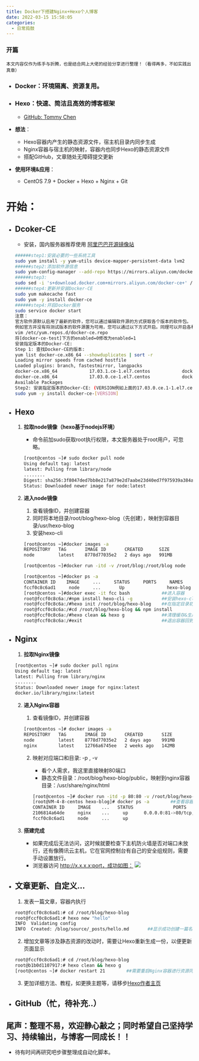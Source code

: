 ```yaml
---
title: Docker下搭建Nginx+Hexo个人博客
date: 2022-03-15 15:58:05
categories: 
  - 日常捣鼓
---
```


### 开篇
	本文内容仅作为练手与折腾，也是结合网上大佬的经验分享进行整理！（看得再多，不如实践出真章）

- ### Docker：环境隔离、资源复用。
- ### Hexo：快速、简洁且高效的博客框架 
  - [GitHub: Tommy Chen](https://github.com/hexojs/hexo)

- **想法**：
  
  - Hexo容器内产生的静态资源文件，宿主机目录内同步生成
  - Nginx容器与宿主机的映射，容器内也同步Hexo的静态资源文件
  - 搭配GitHub，文章随处无障碍提交更新
  
- **使用环境&应用**：
  
   - CentOS 7.9 + Docker + Hexo + Nginx + Git
   <!-- more -->

# 开始： 

- ## **Dcoker-CE**
    - 安装，国内服务器推荐使用 [阿里巴巴开源镜像站](https://developer.aliyun.com/mirror/)
    ```sh 
    ######step1:安装必要的一些系统工具
    sudo yum install -y yum-utils device-mapper-persistent-data lvm2
    ######step2:添加软件源信息
    sudo yum-config-manager --add-repo https://mirrors.aliyun.com/docker-ce/linux/centos/docker-ce.repo
    ######step3:
    sudo sed -i 's+download.docker.com+mirrors.aliyun.com/docker-ce+' /etc/yum.repos.d/docker-ce.repo
    ######step4:更新并安装Docker-CE
    sudo yum makecache fast
    sudo yum -y install docker-ce
    ######step4:开启Docker服务
    sudo service docker start
    注意：
    官方软件源默认启用了最新的软件，您可以通过编辑软件源的方式获取各个版本的软件包。
    例如官方并没有将测试版本的软件源置为可用，您可以通过以下方式开启。同理可以开启各种测试 版本等。
    vim /etc/yum.repos.d/docker-ce.repo
    将[docker-ce-test]下方的enabled=0修改为enabled=1
    安装指定版本的Docker-CE:
    Step 1: 查找Docker-CE的版本:
    yum list docker-ce.x86_64 --showduplicates | sort -r
    Loading mirror speeds from cached hostfile
    Loaded plugins: branch, fastestmirror, langpacks
    docker-ce.x86_64            17.03.1.ce-1.el7.centos            docker-ce-stable
    docker-ce.x86_64            17.03.0.ce-1.el7.centos            docker-ce-stable
    Available Packages
    Step2: 安装指定版本的Docker-CE: (VERSION例如上面的17.03.0.ce.1-1.el7.centos)
    sudo yum -y install docker-ce-[VERSION]
    ```



- ## **Hexo**
  1. **拉取node镜像（hexo基于nodejs环境）** 
     - 命令前加sudo获取root执行权限，本文服务器处于root用户，可忽略。

     ```sh
     [root@centos ~]# sudo docker pull node
     Using default tag: latest
     latest: Pulling from library/node
     ........
     Digest: sha256:3f8047ded7bb8e217a879e2d7aabe23d40ed7f975939a384a0f111cc041ea2ed
     Status: Downloaded newer image for node:latest
     ```
  2. **进入node镜像**
     
      1. 查看镜像ID，并创建容器
      2. 同时将本地目录/root/blog/hexo-blog（先创建），映射到容器目录/usr/hexo-blog
      3. 安装hexo-cli
      
        ```sh
        [root@centos ~]#docker images -a
        REPOSITORY   TAG       IMAGE ID       CREATED      SIZE
        node         latest    8778d77035e2   2 days ago   991MB
      
        [root@centos ~]#docker run -itd -v /root/blog:/root/blog node
      
        [root@centos ~]#docker ps -a
        CONTAINER ID    IMAGE     ...     STATUS     PORTS     NAMES
        fccf0c8c6ad1     node     ...       Up                hexo-blog
        [root@centos ~]#docker exec -it fcc bash            ##进入容器
        root@fccf0c8c6a:/#npm install hexo-cli -g			##安装hexo-cli
        root@fccf0c8c6a:/#hexo init /root/blog/hexo-blog    ##在指定目录初始化hexo
        root@fccf0c8c6a:/#cd /root/blog/hexo-blog && npm install
        root@fccf0c8c6a:/#hexo clean && hexo g              ##清理缓存&生成新的静态目录./public
        root@fccf0c8c6a:/#exit			                    ##退出容器回到宿主机
        ```



- ## **Nginx**
  1. **拉取Nginx镜像**
  ```sh 
  [root@centos ~]# sudo docker pull nginx
  Using default tag: latest
  latest: Pulling from library/nginx
  ........
  Status: Downloaded newer image for nginx:latest
  docker.io/library/nginx:latest
  ```
  2. **进入Nginx容器**
     1. 查看镜像ID，并创建容器
     ```sh 
     [root@centos ~]# docker images -a
     REPOSITORY   TAG       IMAGE ID       CREATED       SIZE
     node         latest    8778d77035e2   2 days ago    991MB
     nginx        latest    12766a6745ee   2 weeks ago   142MB
     ```
     2. 映射对应端口和目录: -p , -v
        - 看个人需求，我这里直接映射80端口
        - 静态文件目录：/root/blog/hexo-blog/public，映射到nginx容器目录：/usr/share/nginx/html

        ```sh 
        [root@centos ~]# docker run -itd -p 80:80 -v /root/blog/hexo-blog/public:/usr/share/nginx/html nginx
        [root@VM-4-8-centos hexo-blog]# docker ps -a		##查看容器列表，up状态即可
        CONTAINER ID     IMAGE    ...   STATUS               PORTS                     ...
        2106814a64de     nginx    ...     up      0.0.0.0:81->80/tcp, :::81->80/tcp    ...
        fccf0c8c6ad1     node     ...     up                                           ...
        ```

  3. **搭建完成**
      - 如果完成后无法访问，这时候就要检查下主机防火墙是否对端口未放行，还有像腾讯云主机，它在官网控制台有自己的安全组规则，需要手动设置放行。
      - 浏览器访问 http://x.x.x.x:port，成功如图：
      ![](/images/搭建个人博客Docker+Nginx+Hexo1.png)



- ## **文章更新、自定义...**
  1. 发表一篇文章，容器内执行
  ```sh
  root@fccf0c8c6ad1:# cd /root/blog/hexo-blog
  root@fccf0c8c6ad1:# hexo new "hello"
  INFO  Validating config
  INFO  Created: /blog/source/_posts/hello.md		##显示成功创建一篇名为"hello.md"的文章
  ```
  2. 增加文章等涉及静态资源的改动时，需要让Hexo重新生成一份，以便更新页面显示
  ```sh 
  root@fccf0c8c6ad1:# cd /root/blog/hexo-blog
  root@b1b0d1107917:# hexo clean && hexo g
  [root@centos ~]# docker restart 21		##需要重启Nginx容器进行资源同步
  ```

  3. 更加详细方法、教程，如更换主题等，请移步[Hexo作者主页]((https://hexo.io/zh-cn/))



- ## **GitHub（忙，待补充..）**





## 尾声：整理不易，欢迎静心敲之；同时希望自己坚持学习、持续输出，与博客一同成长！！

- 待有时间再研究吧步骤整理成自动化脚本。